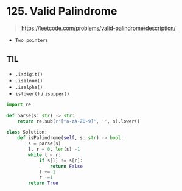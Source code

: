 # 125. Valid Palindrome
> https://leetcode.com/problems/valid-palindrome/description/

- `Two pointers`

## TIL

- `.isdigit()`
- `.isalnum()`
- `.isalpha()`
- `islower()` / `isupper()`


```py
import re

def parse(s: str) -> str:
    return re.sub(r'[^a-zA-Z0-9]', '', s).lower()

class Solution:
    def isPalindrome(self, s: str) -> bool:
        s = parse(s)
        l, r = 0, len(s) -1
        while l < r:
            if s[l] != s[r]:
                return False
            l += 1
            r -=1
        return True
```
